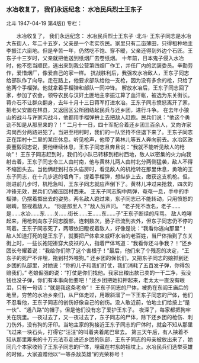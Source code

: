 ### 水冶收复了，  我们永远纪念：  水冶民兵烈士王东子
北斗
1947-04-19
第4版()
专栏：

　　水冶收复了，
    我们永远纪念：
    水冶民兵烈士王东子
    ·北斗·
    王东子同志是水冶大东街人，年二十五岁，父亲是一个老实农民。家里只有二亩薄田，只得租种地主李振江六亩地。但是辛苦一年，仍然吃不饱、穿不暖，父亲还得到外边个石匠。王东子十三岁时，父亲就把他送到纸烟厂去卷纸烟。
    十年前，日本鬼子侵入水冶时，他不愿当顺民，逃出来到我公营第四烟厂作工，并任厂内的武装委员。辛勤劳作，爱惜烟厂，像爱自己的家一样。
    抗战胜利后，我强攻水冶敌人，王东子同志给部队作了向导。走在路上，他要求部队给他一支枪，因为没有多余的枪，只给了他两个手榴弹。他就拿着手榴弹和部队一同冲锋。
    解放水冶后，王东子同志回了家，参加了农会，领导农民与汉奸土匪地主李振江算了血汗帐，被选为东关街长。
    蒋介石不让群众翻身，去年十月十三日蒋军打进水冶。王东子同志愤怒离开了家，把老父安置在林县，又返回区公所团结起民兵与还乡团，进行斗争。
    在去年小狼山的战斗与许家沟战斗，他都用手榴弹拚上去把敌人赶跑。民兵们说：“他这个勇劲不知是从那里来的？！”
    二月十一日，四十军配合着还乡团三百余人，又向许家沟岗西分两路进犯了。当进至相村时，我们的一队坚持不住退下来了。王东子同志正在距村十二里的某庄休息。听见枪声，他带了黄林儿等五人奔向前去。水冶区政委董毅同志说，要他继续休息，王东子同志且奔且说：“我就不能听见敌人的枪响”！
    王东子同志赶到时，我们的小队已转移到相村西地，敌人以密集的火力向我射击着，王东子同志令三人由村南，他与黄林儿两人由村北分两侧猛袭，敌人不得不缩回头去。当他俩赶到村东头庙房时，看见敌人的机枪转在那里休息，勇敢的王东子同志，在十几步远的墙角下，提着手榴弹，想纵步上去，缴获这支机枪。但，刚进前几步时，机枪急叫，王东子同志就应声倒下了。黄林儿冲过来抢救，四次的冲锋无效，民兵们仍被压回村西来。
    王东子同志胸中两弹，奄奄一息，手中的手榴弹，仍摆着掷出去的姿势。两名敌人跑过来，东子同志已不能转动，只用愤怒的眼睛，怒视着敌人。
    “你是那里人？”敌人厉声问。
    “老子死不改名，老子……是……水冶……东……关……街长……王……东……子”王东子断续的斥骂。
    敌人咆哮起来，用枪刺向东子同志腹部，连刺数次，肠子已流到衣外，但东子同志仍不停的骂着。王东子同志死了，两眼依旧瞪视着敌人，好像是说：“我看你逃向那里”！
    敌人知道打死的是王东子，就要把尸体拿来威吓水冶的老百姓，当尸体抬到了东关街上时，一些长袍短褂穿大皮袄的人，指着尸体骂道：“我看你还斗争我？！”还乡团长夸耀着说：“我给你们除了这个害根子！”最后，他们来了个残忍的决定，“王东子的死尸不许埋，拖到村外喂狗。”
    还乡团的保长们，又把东子同志的娘抓到还乡团的队部里，对她说：“你的儿子和我们打仗，我们消耗了五百发子弹，你得包赔我们。”
    老娘倔强的说：“打仗是你们找他。我家出粮出款已卖的一干二净，我没钱也没子弹，你们有本事向他要吧！”还乡团把她扣押起来，老太太一直没有眼泪，只有一句话：“就是我这条老命”！
    王东子同志的尸体，被扔在东阎王庙后的地里，穷苦的水冶乡亲们，从尸体走过，用眼斜溜了一下王东子同志的尸体，他们不忍看他，王东子同志的创伤好像自己的创伤。没人敢近前，怕地主们给按上“是一伙”、“通八路”的帽子。但是他们没有忘了爱护王东子。
    夜深了，每家都把狗牢关在院里。一夜过去了，又一夜过去了，东子同志的尸体，除下还乡团的枪伤、刺刀伤外，没有狗的牙印。当地主家的狗接近王东子同志的尸体时，就会不知从那里飞过来一块石头，打得它“汪汪”的叫着夹着尾巴窜去。
    第三天午后，有人挟着不知从那里筹来的十万元法币走进还乡团的队部，王东子同志的母亲被放出来了，她同几个本家收殓了王东子同志的尸体，埋藏在村东的祖坟上。水冶民兵们选举英雄的时候，大家追赠他以“一等杀敌英雄”的光荣称号！
